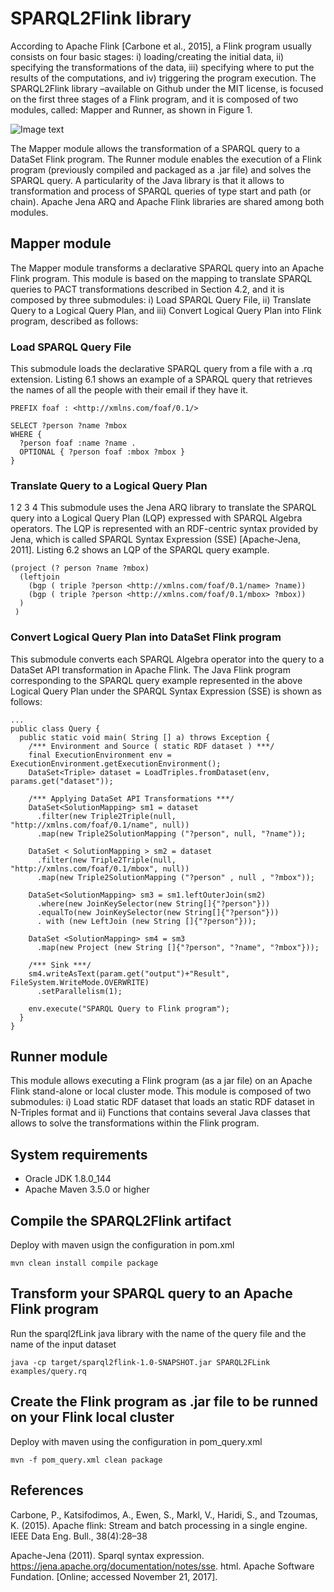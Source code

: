 # SPARQL2Flink library

According to Apache Flink [Carbone et al., 2015], a Flink program usually consists on four basic stages: i) loading/creating the initial data, ii) specifying the transformations of the data, iii) specifying where to put the results of the computations, and iv) triggering the program execution. The SPARQL2Flink library –available on Github under the MIT license, is focused on the first three stages of a Flink program, and it is composed of two modules, called: Mapper and Runner, as shown in Figure 1. 

![Image text](/images/bsbm-queries-batch.png)

The Mapper module allows the transformation of a SPARQL query to a DataSet Flink program. The Runner module enables the execution of a Flink program (previously compiled and packaged as a .jar file) and solves the SPARQL query. A particularity of the Java library is that it allows to transformation and process of SPARQL queries of type start and path (or chain). Apache Jena ARQ and Apache Flink libraries are shared among both modules. 

## Mapper module
The Mapper module transforms a declarative SPARQL query into an Apache Flink program. This module is based on the mapping to translate SPARQL queries to PACT transformations described in Section 4.2, and it is composed by three submodules: i) Load SPARQL Query File, ii) Translate Query to a Logical Query Plan, and iii) Convert Logical Query Plan into Flink program, described as follows:

### Load SPARQL Query File
This submodule loads the declarative SPARQL query from a file with a .rq extension. Listing 6.1 shows an example of a SPARQL query that retrieves the names of all the people with their email if they have it.
```
PREFIX foaf : <http://xmlns.com/foaf/0.1/>

SELECT ?person ?name ?mbox
WHERE {
  ?person foaf :name ?name .
  OPTIONAL { ?person foaf :mbox ?mbox }
}
```

### Translate Query to a Logical Query Plan
1 2 3 4
This submodule uses the Jena ARQ library to translate the SPARQL query into a Logical Query Plan (LQP) expressed with SPARQL Algebra operators. The LQP is represented with an RDF-centric syntax provided by Jena, which is called SPARQL Syntax Expression (SSE) [Apache-Jena, 2011]. Listing 6.2 shows an LQP of the SPARQL query example.
```
(project (? person ?name ?mbox)
  (leftjoin
    (bgp ( triple ?person <http://xmlns.com/foaf/0.1/name> ?name))
    (bgp ( triple ?person <http://xmlns.com/foaf/0.1/mbox> ?mbox))
  )
 )
```

### Convert Logical Query Plan into DataSet Flink program
This submodule converts each SPARQL Algebra operator into the query to a DataSet API transformation in Apache Flink. The Java Flink program corresponding to the SPARQL query example represented in the above Logical Query Plan under the SPARQL Syntax Expression (SSE) is shown as follows:

```
...
public class Query {
  public static void main( String [] a) throws Exception {
    /*** Environment and Source ( static RDF dataset ) ***/
    final ExecutionEnvironment env = ExecutionEnvironment.getExecutionEnvironment();
    DataSet<Triple> dataset = LoadTriples.fromDataset(env, params.get("dataset"));
    
    /*** Applying DataSet API Transformations ***/
    DataSet<SolutionMapping> sm1 = dataset
      .filter(new Triple2Triple(null, "http://xmlns.com/foaf/0.1/name", null))
      .map(new Triple2SolutionMapping ("?person", null, "?name"));
    
    DataSet < SolutionMapping > sm2 = dataset
      .filter(new Triple2Triple(null, "http://xmlns.com/foaf/0.1/mbox", null))
      .map(new Triple2SolutionMapping ("?person" , null , "?mbox"));
    
    DataSet<SolutionMapping> sm3 = sm1.leftOuterJoin(sm2)
      .where(new JoinKeySelector(new String[]{"?person"}))
      .equalTo(new JoinKeySelector(new String[]{"?person"}))
      . with (new LeftJoin (new String []{"?person"}));
      
    DataSet <SolutionMapping> sm4 = sm3
      .map(new Project (new String []{"?person", "?name", "?mbox"}));
    
    /*** Sink ***/
    sm4.writeAsText(param.get("output")+"Result", FileSystem.WriteMode.OVERWRITE)
      .setParallelism(1);
    
    env.execute("SPARQL Query to Flink program");
  }
}
```

## Runner module
This module allows executing a Flink program (as a jar file) on an Apache Flink stand-alone or local cluster mode. This module is composed of two submodules: i) Load static RDF dataset that loads an static RDF dataset in N-Triples format and ii) Functions that contains several Java classes that allows to solve the transformations within the Flink program.


## System requirements

* Oracle JDK 1.8.0_144
* Apache Maven 3.5.0 or higher

## Compile the SPARQL2Flink artifact

Deploy with maven usign the configuration in pom.xml

```
mvn clean install compile package
```

## Transform your SPARQL query to an Apache Flink program

Run the sparql2fLink java library with the name of the query file and the name of the input dataset

```
java -cp target/sparql2flink-1.0-SNAPSHOT.jar SPARQL2FLink examples/query.rq
```

## Create the Flink program as .jar file to be runned on your Flink local cluster

Deploy with maven using the configuration in pom_query.xml

```
mvn -f pom_query.xml clean package
```

## References
Carbone, P., Katsifodimos, A., Ewen, S., Markl, V., Haridi, S., and Tzoumas, K. (2015). Apache flink: Stream and batch processing in a single engine. IEEE Data Eng. Bull., 38(4):28–38

Apache-Jena (2011). Sparql syntax expression. https://jena.apache.org/documentation/notes/sse. html. Apache Software Fundation. [Online; accessed November 21, 2017]. 
